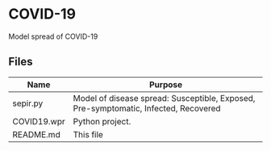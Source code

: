 # COVID-19
Model  spread of COVID-19

## Files

| Name | Purpose |
|--------------------|----------------------------------------------------------------------------------------------------------|
|sepir.py|Model of disease spread: Susceptible, Exposed, Pre-symptomatic, Infected, Recovered|
|COVID19.wpr|Python project.|
|README.md|This file|

